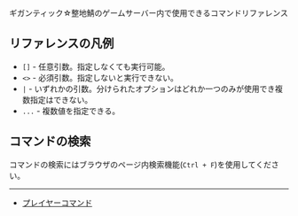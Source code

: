<!-- GitHub Pages にデプロイされると自動的に見出しが挿入されてしまうのでここはそのままにする -->
ギガンティック☆整地鯖のゲームサーバー内で使用できるコマンドリファレンス

## リファレンスの凡例

- `[]` - 任意引数。指定しなくても実行可能。
- `<>` - 必須引数。指定しないと実行できない。
- `|` - いずれかの引数。分けられたオプションはどれか一つのみが使用でき複数指定はできない。
- `...` - 複数値を指定できる。

## コマンドの検索

コマンドの検索にはブラウザのページ内検索機能(`Ctrl + F`)を使用してください。

----

- [プレイヤーコマンド](player-command.md)
